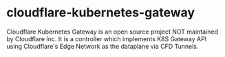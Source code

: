 # cloudflare-kubernetes-gateway
Cloudflare Kubernetes Gateway is an open source project NOT maintained by Cloudflare Inc. It is a controller which implements K8S Gateway API using Cloudflare's Edge Network as the dataplane via CFD Tunnels.
